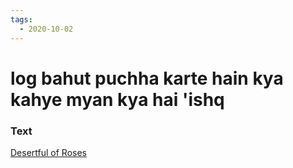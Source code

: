 ```yaml
---
tags:
  - 2020-10-02
---
```

# log bahut puchha karte hain kya kahye myan kya hai 'ishq

### Text
[Desertful of Roses](http://www.columbia.edu/itc/mealac/pritchett/00garden/14c/1417/index_1417.html)

